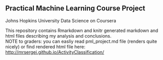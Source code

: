 ## Practical Machine Learning Course Project    
Johns Hopkins University Data Science on Coursera

This repository contains Rmarkdown and knitr generated markdown and html files describing my analysis and conclusions.   
NOTE to graders: you can easliy read pml_project.md file (renders quite nicely) or find rendered html file here: <http://mrsergei.github.io/ActivityClassification/>
